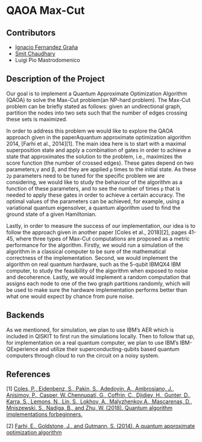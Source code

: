 # QAOA Max-Cut

## Contributors

  + [Ignacio Fernandez Graña](https://github.com/inafergra)
  + [Smit Chaudhary](https://github.com/smitchaudhary)
  + Luigi Pio Mastrodomenico


## Description of the Project

Our goal is to implement a Quantum Approximate Optimization Algorithm (QAOA) to solve the Max-Cut problem(an NP-hard problem). The Max-Cut problem can be briefly stated as follows: given an undirectional graph, partition the nodes into two sets such that the number of edges crossing these sets is maximized.

In order to address this problem we would like to explore the QAOA approach given in the paperAquantum approximate optimization algorithm 2014, [Farhi et al., 2014][1]. The main idea here is to start with a maximal superposition state and apply a combination of gates in order to achieve a state that approximates the solution to the problem, i.e., maximizes the score function (the number of crossed edges). These gates depend on two parameters,γ and β, and they are applied `p` times to the initial state. As these `2p` parameters need to be tuned for the specific problem we are considering, we would like to study the behaviour of the algorithm as a function of these parameters, and to see the number of times `p` that is needed to apply these gates in order to achieve a certain accuracy. The optimal values of the parameters can be achieved, for example, using a variational quantum eigensolver, a quantum algorithm used to find the ground state of a given Hamiltonian.

Lastly, in order to measure the success of our implementation, our idea is to follow the approach given in another paper [Coles et al., 2018][2], pages 41-45, where three types of Max-Cut computations are proposed as a metric performance for the algorithm. Firstly, we would run a simulation of the algorithm in a classical computer to be sure of the mathematical correctness of the implementation. Second, we would implement the algorithm on real quantum hardware, such as the 5-qubit IBMQX4 IBM computer, to study the feasibility of the algorithm when exposed to noise and decoherence. Lastly, we would implement a random computation that assigns each node to one of the two graph partitions randomly, which will be used to make sure the hardware implementation performs better than what one would expect by chance from pure noise.

## Backends

As we mentioned, for simulation, we plan to use IBM’s AER which is included in QISKIT to first run the simulations locally. Then to follow that up, for implementation on a real quantum computer, we plan to use IBM’s IBM-QExperience and utilize their superconducting-qubits based quantum computers through cloud to run the circuit on a noisy system.

## References
[1] [Coles, P., Eidenbenz, S., Pakin, S., Adedoyin, A., Ambrosiano, J., Anisimov, P., Casper, W.,Chennupati, G., Coffrin, C., Djidjev, H., Gunter, D., Karra, S., Lemons, N., Lin, S., Lokhov, A., Malyzhenkov,A., Mascarenas, D., Mniszewski, S., Nadiga, B., and Zhu, W. (2018). Quantum algorithm implementations forbeginners.](https://ui.adsabs.harvard.edu/abs/2018arXiv180403719A/abstract)

[2] [Farhi, E., Goldstone, J., and Gutmann, S. (2014). A quantum approximate optimization algorithm](https://arxiv.org/abs/1411.4028v1)
